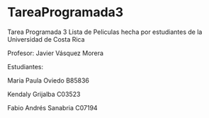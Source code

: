 # TareaProgramada3
Tarea Programada 3 Lista de Peliculas hecha por estudiantes de la Universidad de Costa Rica

Profesor: Javier Vásquez Morera

Estudiantes: 

Maria Paula Oviedo B85836

Kendaly Grijalba C03523

Fabio Andrés Sanabria C07194
